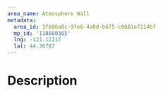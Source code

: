 ```yaml
---
area_name: Atmosphere Wall
metadata:
  area_id: 3f606a8c-9fe6-4a0d-b675-c0681e7214bf
  mp_id: '118660365'
  lng: -121.12217
  lat: 44.36787
---
```

# Description
